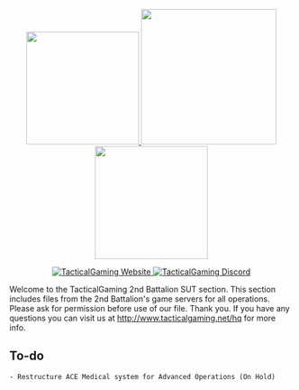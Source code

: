 ﻿<p align="center">
  <a href="http://www.tacticalgaming.net/hq/topic/106655-sherwood-platoon-discussion-and-news-channel/">
    <img src="https://i.imgur.com/55kPaoX.png" width="200">
    <img src="https://i.imgur.com/nQrW9SU.png" width="240">
    <img src="https://i.imgur.com/rBt8q0w.png" width="200">
  </a>
</p>

<p align="center">
  <a href="http://www.tacticalgaming.net/hq">
      <img src="https://img.shields.io/website-up-down-green-red/http/shields.io.svg?label=TacticalGaming" alt="TacticalGaming Website">
  </a>
  <a href="https://discord.gg/fny5MwP">
      <img src="https://img.shields.io/discord/194642877501014016.svg" alt="TacticalGaming Discord">
  </a>
</p>

Welcome to the TacticalGaming 2nd Battalion SUT section. This section includes files from the 2nd Battalion's game servers for all operations. Please ask for permission before use of our file. Thank you.
If you have any questions you can visit us at http://www.tacticalgaming.net/hq for more info.


## To-do
    - Restructure ACE Medical system for Advanced Operations (On Hold)
